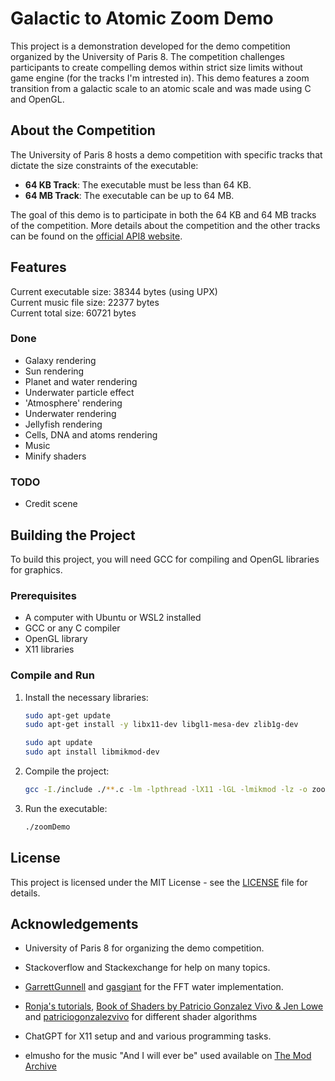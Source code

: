 # Galactic to Atomic Zoom Demo

This project is a demonstration developed for the demo competition organized by the University of Paris 8. The competition challenges participants to create compelling demos within strict size limits without game engine (for the tracks I'm intrested in).
This demo features a zoom transition from a galactic scale to an atomic scale and was made using C and OpenGL.

## About the Competition

The University of Paris 8 hosts a demo competition with specific tracks that dictate the size constraints of the executable:
- **64 KB Track**: The executable must be less than 64 KB.
- **64 MB Track**: The executable can be up to 64 MB.

The goal of this demo is to participate in both the 64 KB and 64 MB tracks of the competition. More details about the competition and the other tracks can be found on the [official API8 website](http://api8.fr).

## Features

Current executable size: 38344 bytes (using UPX)\
Current music file size: 22377 bytes\
Current total size: 60721 bytes

### Done

- Galaxy rendering
- Sun rendering
- Planet and water rendering
- Underwater particle effect
- 'Atmosphere' rendering
- Underwater rendering
- Jellyfish rendering
- Cells, DNA and atoms rendering
- Music
- Minify shaders

### TODO

- Credit scene

## Building the Project

To build this project, you will need GCC for compiling and OpenGL libraries for graphics.

### Prerequisites

- A computer with Ubuntu or WSL2 installed
- GCC or any C compiler
- OpenGL library
- X11 libraries

### Compile and Run

1. Install the necessary libraries:
	```bash
	sudo apt-get update
	sudo apt-get install -y libx11-dev libgl1-mesa-dev zlib1g-dev

	sudo apt update
	sudo apt install libmikmod-dev
	```

2. Compile the project:
	```bash
	gcc -I./include ./**.c -lm -lpthread -lX11 -lGL -lmikmod -lz -o zoomDemo
	```

3. Run the executable:
	```bash
	./zoomDemo
	```

## License
This project is licensed under the MIT License - see the [LICENSE](/LICENSE) file for details.

## Acknowledgements
- University of Paris 8 for organizing the demo competition.
- Stackoverflow and Stackexchange for help on many topics.
- [GarrettGunnell](https://github.com/GarrettGunnell/Water) and [gasgiant](https://github.com/gasgiant/FFT-Ocean) for the FFT water implementation.
- [Ronja's tutorials](https://www.ronja-tutorials.com/post/010-triplanar-mapping/), [Book of Shaders by Patricio Gonzalez Vivo & Jen Lowe](https://thebookofshaders.com/12/) and [patriciogonzalezvivo](https://gist.github.com/patriciogonzalezvivo/670c22f3966e662d2f83) for different shader algorithms
- ChatGPT for X11 setup and and various programming tasks.

- elmusho for the music "And I will ever be" used available on [The Mod Archive](https://modarchive.org/index.php?request=view_by_moduleid&query=169575)
